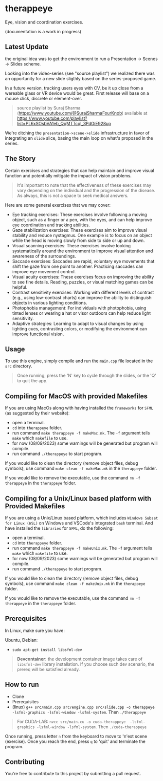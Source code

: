 # therappeye

Eye, vision and coordination exercises.

(documentation is a work in progress)

## Latest Update

the original idea was to get the environment to run a Presentation -> Scenes -> Slides scheme.

Looking into the video-series (see "source playlist") we realized there was an opportunity for a new slide sligthly
based on the series-proposed game.

In a future version, tracking users eyes with CV, be it up close from a wereable glass or VR device would be great. First release will base on a mouse click, discrete or element-over.

> source playlist by Suraj Sharma (https://www.youtube.com/@SurajSharmaFourKnob) available at https://www.youtube.com/playlist?list=PL6xSOsbVA1eb_QqMTTcql_3PdOiE928up

We're ditching the `presentation->scene->slide` infrastructure in favor of integrating an `slide` slice, basing the main loop on what's proposed in the series.


## The Story

Certain exercises and strategies that can help maintain and improve visual function and potentially mitigate the impact of vision problems.

> It's important to note that the effectiveness of these exercises may vary depending on the individual and the progression of the disease. As always, this is not a space to seek medical answers.

Here are some general exercises that we may cover:

* Eye tracking exercises: These exercises involve following a moving object, such as a finger or a pen, with the eyes, and can help improve eye coordination and tracking abilities.
* Gaze stabilization exercises: These exercises aim to improve visual stability and reduce nystagmus. One example is to focus on an object while the head is moving slowly from side to side or up and down.
* Visual scanning exercises: These exercises involve looking systematically around the environment to improve visual attention and awareness of the surroundings.
* Saccade exercises: Saccades are rapid, voluntary eye movements that shift the gaze from one point to another. Practicing saccades can improve eye movement control.
* Visual acuity exercises: These exercises focus on improving the ability to see fine details. Reading, puzzles, or visual matching games can be helpful.
* Contrast sensitivity exercises: Working with different levels of contrast (e.g., using low-contrast charts) can improve the ability to distinguish objects in various lighting conditions.
* Photophobia management: For individuals with photophobia, using tinted lenses or wearing a hat or visor outdoors can help reduce light sensitivity.
* Adaptive strategies: Learning to adapt to visual changes by using lighting cues, contrasting colors, or modifying the environment can improve functional vision.

## Usage

To use this engine, simply compile and run the `main.cpp` file located in the `src` directory.

> Once running, press the 'N' key to cycle through the slides, or the 'Q' to quit the app.

## Compiling for MacOS with provided Makefiles

If you are using MacOs along with having installed the `frameworks` for `SFML` (as suggested by their website):

* open a terminal.
* `cd` into `therappeye` folder.
* run command `make therappeye -f makeMac.mk`. The `-f` argument tells `make` which `makefile` to use.
* for now (08/09/2023) some warnings will be generated but program will compile.
* run command `./therappeye` to start program.

If you would like to clean the directory (remove object files, debug symbols), use command `make clean -f makeMac.mk` in the `therappeye` folder.

If you would like to remove the executable, use the command `rm -f therappeye` in the `therappeye` folder.

## Compiling for a Unix/Linux based platform with Provided Makefiles

If you are using a Unix/Linux based platform, which includes `Windows Subset for Linux (WSL)` on Windows and VSCode's integrated `bash` terminal. And have installed the `libraries` for `SFML`, do the following:

* open a terminal.
* `cd` into `therappeye` folder.
* run command `make therappeye -f makeUnix.mk`. The `-f` argument tells `make` which `makefile` to use.
* for now (08/09/2023) some warnings will be generated but program will compile.
* run command `./therappeye` to start program.

If you would like to clean the directory (remove object files, debug symbols), use command `make clean -f makeUnix.mk` in the `therappeye` folder.

If you would like to remove the executable, use the command `rm -f therappeye` in the `therappeye` folder.

## Prerequisites

In Linux, make sure you have:

Ubuntu, Debian:

* `sudo apt-get install libsfml-dev`

> **Devcontainer:** the development container image takes care of `libsfml-dev` library installation. If you choose such dev scenario, the prereq will be satisfied already.

## How to run

* Clone
* Prerequisites
* (linux) `g++ src/main.cpp src/engine.cpp src/slide.cpp -o therappeye -lsfml-graphics -lsfml-window -lsfml-system`. Then `./therappeye`

> For CUDA-LAB: `nvcc src/main.cu -o cuda-therappeye  -lsfml-graphics -lsfml-window -lsfml-system`. Then `./cuda-therappeye`

Once running, press letter `n` from the keyboard to move to 'n'ext scene (exercise). Once you reach the end, press `q`  to 'quit' and terminate the program.

## Contributing

You're free to contribute to this project by submitting a pull request.
